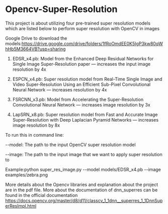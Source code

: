# Opencv-Super-Resolution

This project is about utilizing four pre-trained super resolution models which are listed below to  perform super resolution with OpenCV in images

Google Drive to download the models:https://drive.google.com/drive/folders/1fRoOmdEE0K5IgP3kw80qWhHb5M3664VB?usp=sharing

1. EDSR_x4.pb: Model from the Enhanced Deep Residual Networks for Single Image Super-Resolution paper — increases the input image resolution by 4x

2. ESPCN_x4.pb: Super resolution model from Real-Time Single Image and Video Super-Resolution Using an Efficient Sub-Pixel Convolutional Neural Network — increases resolution by 4x

3. FSRCNN_x3.pb: Model from Accelerating the Super-Resolution Convolutional Neural Network — increases image resolution by 3x

4. LapSRN_x8.pb: Super resolution model from Fast and Accurate Image Super-Resolution with Deep Laplacian Pyramid Networks — increases image resolution by 8x

To run this in command line:

--model: The path to the input OpenCV super resolution model

--image: The path to the input image that we want to apply super resolution to

Example:python super_res_image.py --model models/EDSR_x4.pb --image examples/zebra.png

More details about the Opencv libraries and explanation about the project are in the pdf file.
More about the documentation of dnn_superres can be found in the official documentation
https://docs.opencv.org/master/d8/d11/classcv_1_1dnn__superres_1_1DnnSuperResImpl.html

